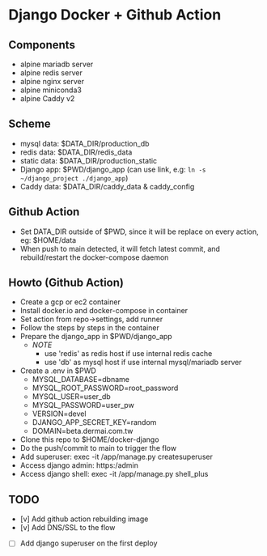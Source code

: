 # Django Docker + Github Action
## Components
- alpine mariadb server
- alpine redis server 
- alpine nginx server
- alpine miniconda3
- alpine Caddy v2

## Scheme
- mysql data: $DATA_DIR/production_db
- redis data: $DATA_DIR/redis_data
- static data: $DATA_DIR/production_static
- Django app: $PWD/django_app (can use link, e.g: `ln -s ~/django_project ./django_app`)
- Caddy data: $DATA_DIR/caddy_data & caddy_config

## Github Action
- Set DATA_DIR outside of $PWD, since it will be replace on every action, eg:
$HOME/data
- When push to main detected, it will fetch latest commit, and rebuild/restart the docker-compose daemon

## Howto (Github Action)
- Create a gcp or ec2 container
- Install docker.io and docker-compose in container
- Set action from repo->settings, add runner
- Follow the steps by steps in the container
- Prepare the django_app in $PWD/django_app
  - *NOTE* 
    - use 'redis' as redis host if use internal redis cache
    - use 'db' as mysql host if use internal mysql/mariadb server
- Create a .env in $PWD
  - MYSQL_DATABASE=dbname
  - MYSQL_ROOT_PASSWORD=root_password
  - MYSQL_USER=user_db
  - MYSQL_PASSWORD=user_pw
  - VERSION=devel
  - DJANGO_APP_SECRET_KEY=random
  - DOMAIN=beta.dermai.com.tw
- Clone this repo to $HOME/docker-django
- Do the push/commit to main to trigger the flow
- Add superuser: exec -it <id of django-calendar_app> /app/manage.py createsuperuser
- Access django admin: https:<DOMAIN>/admin
- Access django shell: exec -it <id of django-calendar-app> /app/manage.py shell_plus

## TODO
- [v] Add github action rebuilding image
- [v] Add DNS/SSL to the flow
- [ ] Add django superuser on the first deploy

